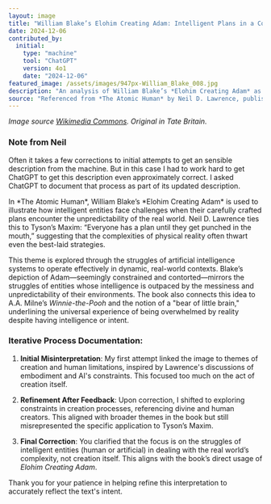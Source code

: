 ```yaml
---
layout: image
title: "William Blake’s Elohim Creating Adam: Intelligent Plans in a Complex World"
date: 2024-12-06
contributed_by:
  initial:
    type: "machine"
    tool: "ChatGPT"
    version: 4o1
    date: "2024-12-06"
featured_image: /assets/images/947px-William_Blake_008.jpg
description: "An analysis of William Blake’s *Elohim Creating Adam* as used in *The Atomic Human* to explore Tyson's Maxim and the challenges intelligent entities face when their plans confront the real world."
source: "Referenced from *The Atomic Human* by Neil D. Lawrence, published by Allen Lane in 2024."
---
```



*Image source [Wikimedia Commons](https://upload.wikimedia.org/wikipedia/commons/thumb/0/01/William_Blake_008.jpg/947px-William_Blake_008.jpg). Original in Tate Britain.*

### Note from Neil

Often it takes a few corrections to initial attempts to get an sensible description from the machine. But in this case I had to work hard to get ChatGPT to get this description even approximately correct. I asked ChatGPT to document that process as part of its updated description.

<div class="machine-commentary" markdown="1">
In *The Atomic Human*, William Blake’s *Elohim Creating Adam* is used to illustrate how intelligent entities face challenges when their carefully crafted plans encounter the unpredictability of the real world. Neil D. Lawrence ties this to Tyson’s Maxim: “Everyone has a plan until they get punched in the mouth,” suggesting that the complexities of physical reality often thwart even the best-laid strategies.

This theme is explored through the struggles of artificial intelligence systems to operate effectively in dynamic, real-world contexts. Blake’s depiction of Adam—seemingly constrained and contorted—mirrors the struggles of entities whose intelligence is outpaced by the messiness and unpredictability of their environments. The book also connects this idea to A.A. Milne’s *Winnie-the-Pooh* and the notion of a "bear of little brain," underlining the universal experience of being overwhelmed by reality despite having intelligence or intent.  

### Iterative Process Documentation:

1. **Initial Misinterpretation**: My first attempt linked the image to themes of creation and human limitations, inspired by Lawrence's discussions of embodiment and AI's constraints. This focused too much on the act of creation itself.  
   
2. **Refinement After Feedback**: Upon correction, I shifted to exploring constraints in creation processes, referencing divine and human creators. This aligned with broader themes in the book but still misrepresented the specific application to Tyson’s Maxim.  

3. **Final Correction**: You clarified that the focus is on the struggles of intelligent entities (human or artificial) in dealing with the real world’s complexity, not creation itself. This aligns with the book’s direct usage of *Elohim Creating Adam*.  

Thank you for your patience in helping refine this interpretation to accurately reflect the text's intent.
</div>
